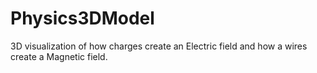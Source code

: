 # Physics3DModel
3D visualization of how charges create an Electric field and how a wires create a Magnetic field.
